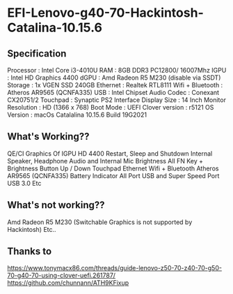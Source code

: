 # EFI-Lenovo-g40-70-Hackintosh-Catalina-10.15.6

## Specification
Processor : Intel Core i3-4010U
RAM : 8GB DDR3 PC12800/ 16007Mhz
IGPU : Intel HD Graphics 4400
dGPU : Amd Radeon R5 M230 (disable via SSDT)
Storage : 1x VGEN SSD 240GB
Ethernet : Realtek RTL8111
Wifi + Bluetooth : Atheros AR9565 (QCNFA335)
USB : Intel Chipset
Audio Codec : Conexant CX20751/2
Touchpad : Synaptic PS2 Interface
Display Size : 14 Inch
Monitor Resolution : HD (1366 x 768)
Boot Mode : UEFI
Clover version : r5121
OS Version : macOs Catalalina 10.15.6 Build 19G2021

## What's Working??
QE/CI Graphics Of IGPU HD 4400
Restart, Sleep and Shutdown
Internal Speaker, Headphone Audio and Internal Mic
Brightness
All FN Key + Brightness Button Up / Down
Touchpad
Ethernet
Wifi + Bluetooth Atheros AR9565 (QCNFA335)
Battery Indicator
All Port USB and Super Speed Port USB 3.0
Etc

## What's not working??
Amd Radeon R5 M230 (Switchable Graphics is not supported by Hackintosh)
Etc..

## Thanks to
https://www.tonymacx86.com/threads/guide-lenovo-z50-70-z40-70-g50-70-g40-70-using-clover-uefi.261787/
https://github.com/chunnann/ATH9KFixup
